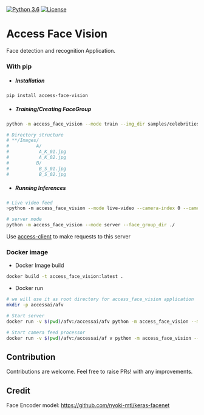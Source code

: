 [![Python 3.6](https://img.shields.io/badge/python-3.6-blue.svg)](https://www.python.org/downloads/release/python-360/)
[![License](https://img.shields.io/badge/License-Apache%202.0-blue.svg)](https://opensource.org/licenses/Apache-2.0)

# Access Face Vision

Face detection and recognition Application.

### With pip
 - ##### Installation
```bash
pip install access-face-vision
```

- ##### Training/Creating FaceGroup
```bash
python -m access_face_vision --mode train --img_dir samples/celebrities --face_group celebrities

# Directory structure
# **/Images/
#          A/
#           A_K_01.jpg
#           A_K_02.jpg
#          B/
#           B_S_01.jpg
#           B_S_02.jpg
```

- ##### Running Inferences
```bash
# Live video feed
>python -m access_face_vision --mode live-video --camera-index 0 --camera_wait 30 --face_group celebrities

# server mode
python -m access_face_vision --mode server --face_group_dir ./
```
Use [access-client](https://github.com/accessai/access-client) to make requests to this server


### Docker image

- Docker Image build
```bash
docker build -t access_face_vision:latest .
```

 - Docker run
 ```bash
# we will use it as root directory for access_face_vision application
mkdir -p accessai/afv

# Start server
docker run -v $(pwd)/afv:/accessai/afv python -m access_face_vision --mode server

# Start camera feed processor
docker run -v $(pwd)/afv:/accessai/af v python -m access_face_vision --mode server
```

## Contribution
 Contributions are welcome. Feel free to raise PRs! with any improvements.


## Credit
Face Encoder model: https://github.com/nyoki-mtl/keras-facenet